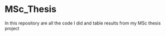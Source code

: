 # MSc_Thesis
In this repository are all the code I did and table results from my MSc thesis project
